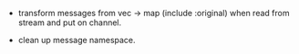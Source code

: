 * transform messages from vec -> map (include :original) when read from stream
  and put on channel.

* clean up message namespace.
